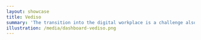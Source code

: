 ```yaml
---
layout: showcase
title: Vediso
summary: 'The transition into the digital workplace is a challenge also for the social care sector. Vediso is here to help.'
illustration: /media/dashboard-vediso.png
---
```

